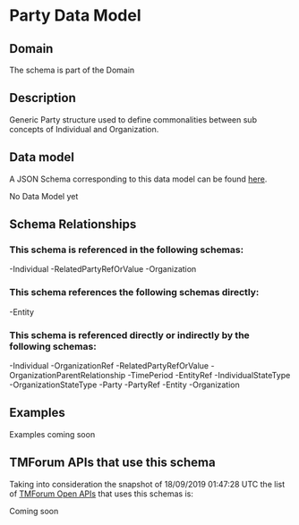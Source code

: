 # Party Data Model

## Domain

The  schema is part of the  Domain

## Description

Generic Party structure used to define commonalities between sub concepts of Individual and Organization.

## Data model

A JSON Schema corresponding to this data model can be found
[here](https://github.com/tmforum-rand/schemas/blob/master/EngagedParty/Party.schema.json).

No Data Model yet

## Schema Relationships

### This schema is referenced in the following schemas:

-Individual
-RelatedPartyRefOrValue
-Organization

### This schema references the following schemas directly:

-Entity

### This schema is referenced directly or indirectly by the following schemas:

-Individual
-OrganizationRef
-RelatedPartyRefOrValue
-OrganizationParentRelationship
-TimePeriod
-EntityRef
-IndividualStateType
-OrganizationStateType
-Party
-PartyRef
-Entity
-Organization



## Examples

Examples coming soon

## TMForum APIs that use this schema

Taking into consideration the snapshot of 18/09/2019 01:47:28 UTC the list of [TMForum Open APIs](https://www.tmforum.org/open-apis/) that uses this schemas is:

Coming soon